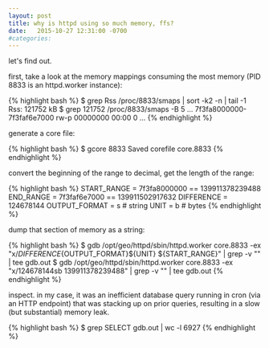 ```yaml
---
layout: post
title: why is httpd using so much memory, ffs?
date:   2015-10-27 12:31:00 -0700
#categories: 
---
```


let's find out.

first, take a look at the memory mappings consuming the most memory (PID 8833 is an httpd.worker instance):

{% highlight bash %}
$ grep Rss /proc/8833/smaps | sort -k2 -n | tail -1
Rss:              121752 kB
$ grep 121752 /proc/8833/smaps -B 5
...
7f3fa8000000-7f3faf6e7000 rw-p 00000000 00:00 0
...
{% endhighlight %}

generate a core file:

{% highlight bash %}
$ gcore 8833
Saved corefile core.8833
{% endhighlight %}

convert the beginning of the range to decimal, get the length of the range:

{% highlight bash %}
START_RANGE = 7f3fa8000000 == 139911378239488
END_RANGE = 7f3faf6e7000 == 139911502917632
DIFFERENCE = 124678144
OUTPUT_FORMAT = s # string
UNIT = b # bytes
{% endhighlight %}

dump that section of memory as a string:

{% highlight bash %}
$ gdb /opt/geo/httpd/sbin/httpd.worker core.8833 -ex "x/${DIFFERENCE}${OUTPUT_FORMAT}${UNIT} ${START_RANGE}" | grep -v \"\" | tee gdb.out
$ gdb /opt/geo/httpd/sbin/httpd.worker core.8833 -ex "x/124678144sb 139911378239488" | grep -v \"\" | tee gdb.out
{% endhighlight %}

inspect. in my case, it was an inefficient database query running in cron (via an HTTP endpoint) that was stacking up on prior queries, resulting in a slow (but substantial) memory leak.

{% highlight bash %}
$ grep SELECT gdb.out | wc -l
6927
{% endhighlight %}

